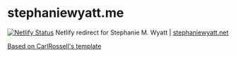 # stephaniewyatt.me
[![Netlify Status](https://api.netlify.com/api/v1/badges/b89e4090-329d-4455-a8b3-6b8ab354353f/deploy-status)](https://app.netlify.com/sites/classy-hamster-3c17ac/deploys)
Netlify redirect for Stephanie M. Wyatt \| [stephaniewyatt.net](https://www.stephaniewyatt.net)

[Based on CarlRossell's template](https://github.com/CarlRosell/netlify-short-url)